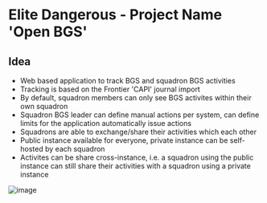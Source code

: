 # Elite Dangerous - Project Name 'Open BGS'

## Idea
- Web based application to track BGS and squadron BGS activities
- Tracking is based on the Frontier 'CAPI' journal import
- By default, squadron members can only see BGS activites within their own squadron
- Squadron BGS leader can define manual actions per system, can define limits for the application automatically issue actions
- Squadrons are able to exchange/share their activities which each other
- Public instance available for everyone, private instance can be self-hosted by each squadron
- Activites can be share cross-instance, i.e. a squadron using the public instance can still share their activities with a squadron using a private instance

![image](https://github.com/DarkSession/EDOpenBGS/assets/68336675/a5b547a3-0f1e-4251-b6a2-8141e47c4fa9)
